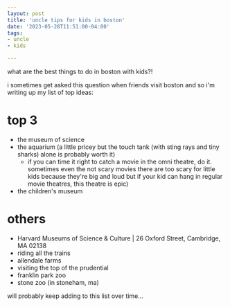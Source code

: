 ```yaml
---
layout: post
title: 'uncle tips for kids in boston'
date: '2023-05-28T11:51:00-04:00'
tags:
- uncle
- kids

--- 
```


what are the best things to do in boston with kids?!

i sometimes get asked this question when friends visit boston and so i'm writing up my list of top ideas:


# top 3

* the museum of science 
* the aquarium (a little pricey but the touch tank (with sting rays and tiny sharks) alone is probably worth it)
	- if you can time it right to catch a movie in the omni theatre, do it. sometimes even the not scary movies there are too scary for little kids because they're big and loud but if your kid can hang in regular movie theatres, this theatre is epic)
* the children's museum

# others

* Harvard Museums of Science & Culture | 26 Oxford Street, Cambridge, MA 02138
* riding all the trains
* allendale farms
* visiting the top of the prudential
* franklin park zoo
* stone zoo (in stoneham, ma)


will probably keep adding to this list over time...